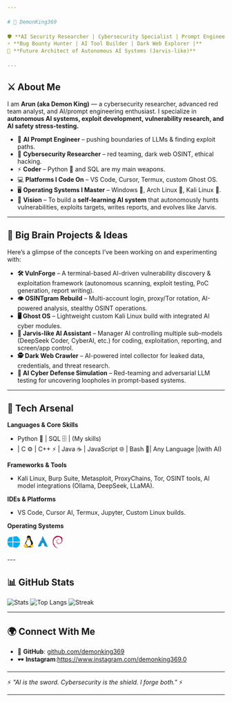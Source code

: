 ```yaml
---

# 👑 DemonKing369

🛡️ **AI Security Researcher | Cybersecurity Specialist | Prompt Engineer | Ethical Hacker**
⚡ **Bug Bounty Hunter | AI Tool Builder | Dark Web Explorer |**
🚀 **Future Architect of Autonomous AI Systems (Jarvis-like)**

---
```


## ⚔️ About Me

I am **Arun (aka Demon King)** — a cybersecurity researcher, advanced red team analyst, and AI/prompt engineering enthusiast.
I specialize in **autonomous AI systems, exploit development, vulnerability research, and AI safety stress-testing.**

* 🔐 **AI Prompt Engineer** – pushing boundaries of LLMs & finding exploit paths.
* 🐉 **Cybersecurity Researcher** – red teaming, dark web OSINT, ethical hacking.
* ⚡ **Coder** – Python 🐍 and SQL are my main weapons.
* 💻 **Platforms I Code On** – VS Code, Cursor, Termux, custom Ghost OS.
* 🖥 **Operating Systems I Master** – Windows 💠, Arch Linux 🏹, Kali Linux 🐉.
* 🧠 **Vision** – To build a **self-learning AI system** that autonomously hunts vulnerabilities, exploits targets, writes reports, and evolves like Jarvis.

---

## 🔮 Big Brain Projects & Ideas

Here’s a glimpse of the concepts I’ve been working on and experimenting with:

* **🛠 VulnForge** – A terminal-based AI-driven vulnerability discovery & exploitation framework (autonomous scanning, exploit testing, PoC generation, report writing).
* **👁 OSINTgram Rebuild** – Multi-account login, proxy/Tor rotation, AI-powered analysis, stealthy OSINT operations.
* **🖥 Ghost OS** – Lightweight custom Kali Linux build with integrated AI cyber modules.
* **🤖 Jarvis-like AI Assistant** – Manager AI controlling multiple sub-models (DeepSeek Coder, CyberAI, etc.) for coding, exploitation, reporting, and screen/app control.
* **🕵️ Dark Web Crawler** – AI-powered intel collector for leaked data, credentials, and threat research.
* **📡 AI Cyber Defense Simulation** – Red-teaming and adversarial LLM testing for uncovering loopholes in prompt-based systems.

---

## 🧰 Tech Arsenal

**Languages & Core Skills**

* Python 🐍 | SQL 🗄 | (My skills)
* | C ⚙️ | C++ ⚡ | Java ☕ | JavaScript 🌐 | Bash 🐚| Any Language |(with AI)

**Frameworks & Tools**

* Kali Linux, Burp Suite, Metasploit, ProxyChains, Tor, OSINT tools, AI model integrations (Ollama, DeepSeek, LLaMA).

**IDEs & Platforms**

* VS Code, Cursor AI, Termux, Jupyter, Custom Linux builds.

**Operating Systems**

<p align="left"> <img src="https://raw.githubusercontent.com/devicons/devicon/master/icons/windows8/windows8-original.svg" width="30px" style="border-radius:50%"/> <img src="https://raw.githubusercontent.com/devicons/devicon/master/icons/linux/linux-original.svg" width="30px" style="border-radius:50%"/> <img src="https://raw.githubusercontent.com/devicons/devicon/master/icons/archlinux/archlinux-original.svg" width="30px" style="border-radius:50%"/> <img src="https://raw.githubusercontent.com/devicons/devicon/master/icons/debian/debian-original.svg" width="30px" style="border-radius:50%"/> </p>
---

## 📊 GitHub Stats

![Stats](https://github-readme-stats.vercel.app/api?username=demonking369\&show_icons=true\&theme=radical)
![Top Langs](https://github-readme-stats.vercel.app/api/top-langs/?username=demonking369\&layout=compact\&theme=radical)
![Streak](https://github-readme-streak-stats.herokuapp.com/?user=demonking369\&theme=radical)

---

## 🌍 Connect With Me

* 🔗 **GitHub**: [github.com/demonking369](https://github.com/demonking369)
* 🕶 **Instagram**:https://www.instagram.com/demonking369.0

---

⚡ *"AI is the sword. Cybersecurity is the shield. I forge both."* ⚡

---
